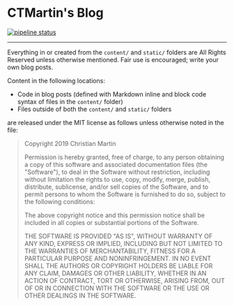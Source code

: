 CTMartin's Blog
===============
[![pipeline status](https://gitlab.com/ctmartin/blog-ctmartin-me/badges/master/pipeline.svg)](https://gitlab.com/ctmartin/blog-ctmartin-me/commits/master)



---

Everything in or created from the `content/` and `static/` folders are All Rights Reserved unless otherwise mentioned. Fair use is encouraged; write your own blog posts.

Content in the following locations:

* Code in blog posts (defined with Markdown inline and block code syntax of files in the `content/` folder)
* Files outside of both the `content/` and `static/` folders

are released under the MIT license as follows unless otherwise noted in the file:

> Copyright 2019 Christian Martin
>
> Permission is hereby granted, free of charge, to any person obtaining a copy of this software and associated documentation files (the "Software"), to deal in the Software without restriction, including without limitation the rights to use, copy, modify, merge, publish, distribute, sublicense, and/or sell copies of the Software, and to permit persons to whom the Software is furnished to do so, subject to the following conditions:
>
> The above copyright notice and this permission notice shall be included in all copies or substantial portions of the Software.
>
> THE SOFTWARE IS PROVIDED "AS IS", WITHOUT WARRANTY OF ANY KIND, EXPRESS OR IMPLIED, INCLUDING BUT NOT LIMITED TO THE WARRANTIES OF MERCHANTABILITY, FITNESS FOR A PARTICULAR PURPOSE AND NONINFRINGEMENT. IN NO EVENT SHALL THE AUTHORS OR COPYRIGHT HOLDERS BE LIABLE FOR ANY CLAIM, DAMAGES OR OTHER LIABILITY, WHETHER IN AN ACTION OF CONTRACT, TORT OR OTHERWISE, ARISING FROM, OUT OF OR IN CONNECTION WITH THE SOFTWARE OR THE USE OR OTHER DEALINGS IN THE SOFTWARE.